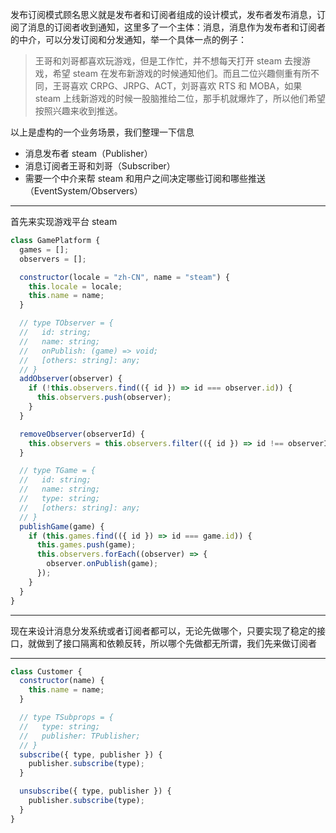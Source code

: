 发布订阅模式顾名思义就是发布者和订阅者组成的设计模式，发布者发布消息，订阅了消息的订阅者收到通知，这里多了一个主体：消息，消息作为发布者和订阅者的中介，可以分发订阅和分发通知，举一个具体一点的例子：

> 王哥和刘哥都喜欢玩游戏，但是工作忙，并不想每天打开 steam 去搜游戏，希望 steam 在发布新游戏的时候通知他们。而且二位兴趣侧重有所不同，王哥喜欢 CRPG、JRPG、ACT，刘哥喜欢 RTS 和 MOBA，如果 steam 上线新游戏的时候一股脑推给二位，那手机就爆炸了，所以他们希望按照兴趣来收到推送。

以上是虚构的一个业务场景，我们整理一下信息

- 消息发布者 steam（Publisher）
- 消息订阅者王哥和刘哥（Subscriber）
- 需要一个中介来帮 steam 和用户之间决定哪些订阅和哪些推送（EventSystem/Observers）

---

首先来实现游戏平台 steam

```javascript
class GamePlatform {
  games = [];
  observers = [];

  constructor(locale = "zh-CN", name = "steam") {
    this.locale = locale;
    this.name = name;
  }

  // type TObserver = {
  //   id: string;
  //   name: string;
  //   onPublish: (game) => void;
  //   [others: string]: any;
  // }
  addObserver(observer) {
    if (!this.observers.find(({ id }) => id === observer.id)) {
      this.observers.push(observer);
    }
  }

  removeObserver(observerId) {
    this.observers = this.observers.filter(({ id }) => id !== observerId);
  }

  // type TGame = {
  //   id: string;
  //   name: string;
  //   type: string;
  //   [others: string]: any;
  // }
  publishGame(game) {
    if (this.games.find(({ id }) => id === game.id)) {
      this.games.push(game);
      this.observers.forEach((observer) => {
        observer.onPublish(game);
      });
    }
  }
}
```

---

现在来设计消息分发系统或者订阅者都可以，无论先做哪个，只要实现了稳定的接口，就做到了接口隔离和依赖反转，所以哪个先做都无所谓，我们先来做订阅者

---

```javascript
class Customer {
  constructor(name) {
    this.name = name;
  }

  // type TSubprops = {
  //   type: string;
  //   publisher: TPublisher;
  // }
  subscribe({ type, publisher }) {
    publisher.subscribe(type);
  }

  unsubscribe({ type, publisher }) {
    publisher.subscribe(type);
  }
}
```

